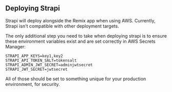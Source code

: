 ## Deploying Strapi

Strapi will deploy alongside the Remix app when using AWS. Currently, Strapi isn't compatible with other deployment targets.

The only additional step you need to take when deploying strapi is to ensure these environment variables exist and are set correctly in AWS Secrets Manager:

```
STRAPI_APP_KEYS=key1,key2
STRAPI_API_TOKEN_SALT=tokensalt
STRAPI_ADMIN_JWT_SECRET=adminjwtsecret
STRAPI_JWT_SECRET=jwtsecret
```

All of those should be set to something unique for your production environment, for security.
